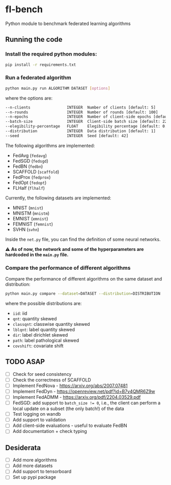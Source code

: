 # fl-bench
Python module to benchmark federated learning algorithms

## Running the code

### Install the required python modules:
```bash
pip install -r requirements.txt
```

### Run a federated algorithm
```bash
python main.py run ALGORITHM DATASET [options]
```
where the options are:
```bash
--n-clients                INTEGER  Number of clients [default: 5]
--n-rounds                 INTEGER  Number of rounds [default: 100] 
--n-epochs                 INTEGER  Number of client-side epochs [default: 5]
--batch-size               INTEGER  Client-side batch size [default: 225]
--elegibility-percentage   FLOAT    Elegibility percentage [default: 0.5]
--distribution             INTEGER  Data distribution [default: 1] 
--seed                     INTEGER  Seed [default: 42]
```

The following algorithms are implemented:
- FedAvg (`fedavg`)
- FedSGD (`fedsgd`)
- FedBN (`fedbn`)
- SCAFFOLD (`scaffold`)
- FedProx (`fedprox`)
- FedOpt (`fedopt`)
- FLHalf (`flhalf`)

Currently, the following datasets are implemented:
- MNIST (`mnist`)
- MNISTM (`mnistm`)
- EMNIST (`emnist`)
- FEMNIST (`femnist`)
- SVHN (`svhn`)

Inside the `net.py` file, you can find the definition of some neural networks. 

:warning: **As of now, the network and some of the hyperparameters are hardcoded in the `main.py` file.**

### Compare the performance of different algorithms

Compare the performance of different algorithms on the same dataset and distribution:
```bash
python main.py compare --dataset=DATASET --distribution=DISTRIBUTION
```
where the possible distributions are:
- `iid`: iid
- `qnt`: quantity skewed
- `classqnt`: classwise quantity skewed
- `lblqnt`: label quantity skewed
- `dir`: label dirichlet skewed
- `path`: label pathological skewed
- `covshift`: covariate shift


## TODO ASAP
- [ ] Check for seed consistency
- [ ] Check the correctness of SCAFFOLD
- [ ] Implement FedNova - https://arxiv.org/abs/2007.07481
- [ ] Implement FedDyn - https://openreview.net/pdf?id=B7v4QMR6Z9w
- [ ] Implement FedADMM - https://arxiv.org/pdf/2204.03529.pdf
- [ ] FedSGD: add support to `batch_size != 0`, i.e., the client can perform a local update on a subset (the only batch!) of the data
- [ ] Test logging on wandb
- [ ] Add support to validation
- [ ] Add client-side evaluations - useful to evaluate FedBN
- [ ] Add documentation + check typing

## Desiderata
- [ ] Add more algorithms
- [ ] Add more datasets
- [ ] Add support to tensorboard
- [ ] Set up pypi package
